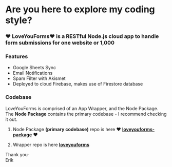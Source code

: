 # Are you here to explore my coding style?

### ❤️ LoveYouForms❤️ is a RESTful Node.js cloud app to handle form submissions for one website or 1,000

### Features
* Google Sheets Sync
* Email Notifications
* Spam Filter with Akismet
* Deployed to cloud Firebase, makes use of Firestore database

### Codebase
LoveYouForms is comprised of an App Wrapper, and the Node Package. The **Node Package** contains the primary codebase - I recommend checking it out.

1. Node Package **(primary codebase)** repo is here ❤️ **<a href="https://github.com/LoveYouFyi/loveyouforms-package">loveyouforms-package</a>** ❤️ 


2. Wrapper repo is here **<a href="https://github.com/LoveYouFyi/loveyouforms">loveyouforms</a>**

Thank you-<br>
Erik

<!--
**LoveYouFyi/LoveYouFyi** is a ✨ _special_ ✨ repository because its `README.md` (this file) appears on your GitHub profile.

Here are some ideas to get you started:

- 🔭 I’m currently working on ...
- 🌱 I’m currently learning ...
- 👯 I’m looking to collaborate on ...
- 🤔 I’m looking for help with ...
- 💬 Ask me about ...
- 📫 How to reach me: ...
- 😄 Pronouns: ...
- ⚡ Fun fact: ...
-->
